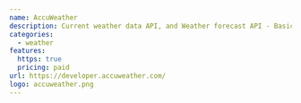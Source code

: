 ```yaml
---
name: AccuWeather
description: Current weather data API, and Weather forecast API - Basic access to the Accuweather API
categories:
  - weather
features:
  https: true
  pricing: paid
url: https://developer.accuweather.com/
logo: accuweather.png
---
```

